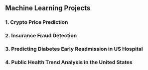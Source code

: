 ## Machine Learning Projects

### 1. Crypto Price Prediction
### 2. Insurance Fraud Detection
### 3. Predicting Diabetes Early Readmission in US Hospital
### 4. Public Health Trend Analysis in the United States
